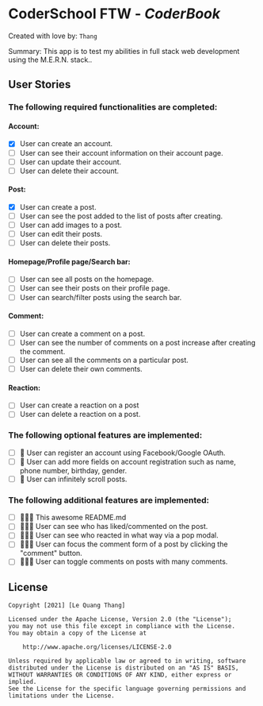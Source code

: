 # CoderSchool FTW - _CoderBook_

Created with love by: `Thang`

<!-- View online at: `Your URL here` -->
<!-- TODO: 🎉 Public online to CodePen/Repl.it/CodeSandbox/Netlify then update the link here -->

Summary: This app is to test my abilities in full stack web development using the M.E.R.N. stack..

<!-- ## Video Walkthrough
Here's a walkthrough of implemented user stories.
To create a GIF, use [LiceCap](http://www.cockos.com/licecap/), [RecordIt](http://www.recordit.co), or [Loom](http://www.useloom.com), and link the image here in the markdown.
```
<img src='http://i.imgur.com/link/to/your/gif/file.gif' title='Video Walkthrough' width='' alt='Video Walkthrough' />
``` -->

<!-- TODO: 🎬 Make a gif and show here -->

## User Stories

<!-- TODO: 🔴🟠🟢 ADD USER STORIES -->

### The following **required** functionalities are completed:

#### Account:

- [x] User can create an account.
- [ ] User can see their account information on their account page.
- [ ] User can update their account.
- [ ] User can delete their account.

#### Post:

- [x] User can create a post.
- [ ] User can see the post added to the list of posts after creating.
- [ ] User can add images to a post.
- [ ] User can edit their posts.
- [ ] User can delete their posts.

#### Homepage/Profile page/Search bar:

- [ ] User can see all posts on the homepage.
- [ ] User can see their posts on their profile page.
- [ ] User can search/filter posts using the search bar.

#### Comment:

- [ ] User can create a comment on a post.
- [ ] User can see the number of comments on a post increase after creating the comment.
- [ ] User can see all the comments on a particular post.
- [ ] User can delete their own comments.

#### Reaction:

- [ ] User can create a reaction on a post
- [ ] User can delete a reaction on a post.

### The following **optional** features are implemented:

- [ ] 🚀 User can register an account using Facebook/Google OAuth.
- [ ] 🚀 User can add more fields on account registration such as name, phone number, birthday, gender.
- [ ] 🚀 User can infinitely scroll posts.

### The following **additional** features are implemented:

- [ ] 🚀🚀🚀 This awesome README.md
- [ ] 🚀🚀🚀 User can see who has liked/commented on the post.
- [ ] 🚀🚀🚀 User can see who reacted in what way via a pop modal.
- [ ] 🚀🚀🚀 User can focus the comment form of a post by clicking the "comment" button.
- [ ] 🚀🚀🚀 User can toggle comments on posts with many comments.

<!-- ## Time Spent and Lessons Learned -->
<!-- Time spent: **X** hours spent in total. -->
<!-- TODO: ⌛ Add time spent -->

<!-- ### Challenges encountered while building the app:
- A challange -->
<!-- TODO: 🚧 What is the challanges?  -->

<!-- ### Lessons Learned:
- A lesson -->
<!-- TODO: 🐱‍🏍 What did you learn? -->

## License

    Copyright [2021] [Le Quang Thang]

    Licensed under the Apache License, Version 2.0 (the "License");
    you may not use this file except in compliance with the License.
    You may obtain a copy of the License at

        http://www.apache.org/licenses/LICENSE-2.0

    Unless required by applicable law or agreed to in writing, software
    distributed under the License is distributed on an "AS IS" BASIS,
    WITHOUT WARRANTIES OR CONDITIONS OF ANY KIND, either express or implied.
    See the License for the specific language governing permissions and
    limitations under the License.
